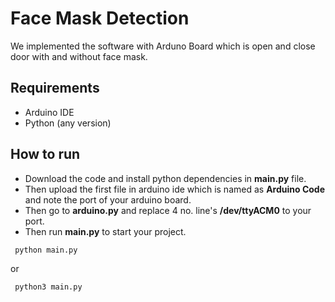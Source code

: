 # Face Mask Detection

We implemented the software with Arduno Board which is open and close door with and without face mask.

## Requirements

- Arduino IDE
- Python (any version)

## How to run

- Download the code and install python dependencies in **main.py** file.
- Then upload the first file in arduino ide which is named as **Arduino Code** and note the port of your arduino board.
- Then go to **arduino.py** and replace 4 no. line's **/dev/ttyACM0** to your port.
- Then run **main.py** to start your project.

```
 python main.py
```

or

```
 python3 main.py
```
